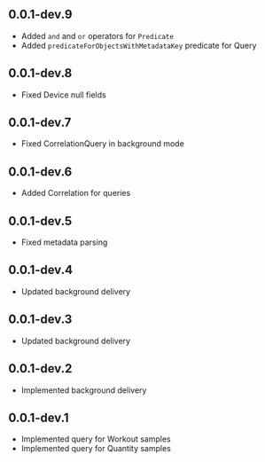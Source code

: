 ## 0.0.1-dev.9

* Added `and` and `or` operators for `Predicate`
* Added `predicateForObjectsWithMetadataKey` predicate for Query

## 0.0.1-dev.8

* Fixed Device null fields

## 0.0.1-dev.7

* Fixed CorrelationQuery in background mode

## 0.0.1-dev.6

* Added Correlation for queries

## 0.0.1-dev.5

* Fixed metadata parsing

## 0.0.1-dev.4

* Updated background delivery

## 0.0.1-dev.3

* Updated background delivery

## 0.0.1-dev.2

* Implemented background delivery

## 0.0.1-dev.1

* Implemented query for Workout samples
* Implemented query for Quantity samples